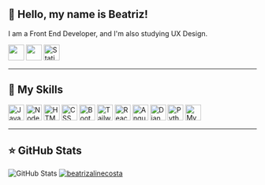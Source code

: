 ## 💜 Hello, my name is Beatriz!

I am a Front End Developer, and I'm also studying UX Design.

<a href="#"><img height="32" src="https://img.shields.io/badge/Gmail-D14836?style=for-the-badge&logo=gmail&logoColor=white"></a>
<a href="https://www.linkedin.com/in/beatriz-aline-costa/"><img height="32" src="https://img.shields.io/badge/LinkedIn-0077B5?style=for-the-badge&logo=linkedin&logoColor=white"></a>
<a href="https://www.behance.net/beatrizalinecosta"><img height="32" alt="Static Badge" src="https://img.shields.io/badge/Behance-violet?style=flat&logo=behance&logoColor=white&logoSize=auto&labelColor=%231769FF&color=%231769FF&cacheSeconds=3600&link=https%3A%2F%2Fwww.behance.net%2Fbeatrizalinecosta">
</a>

---

## 🚀 My Skills

<a><img height="32" src="https://img.shields.io/badge/JavaScript-323330?style=for-the-badge&logo=javascript&logoColor=F7DF1E" alt="Javascript"/></a>
<a><img height="32" src="https://img.shields.io/badge/Node.js-43853D?style=for-the-badge&logo=node.js&logoColor=white" alt="Nodejs"/></a>
<a><img height="32" src="https://img.shields.io/badge/HTML5-E34F26?style=for-the-badge&logo=html5&logoColor=white" alt="HTML5"/></a>
<a><img height="32" src="https://img.shields.io/badge/CSS3-1572B6?style=for-the-badge&logo=css3&logoColor=white" alt="CSS"/></a>
<a><img height="32" src="https://img.shields.io/badge/Bootstrap-563D7C?style=for-the-badge&logo=bootstrap&logoColor=white" alt="Bootstrap"/></a>
<a><img height="32" src="https://img.shields.io/badge/Tailwind_CSS-38B2AC?style=for-the-badge&logo=tailwind-css&logoColor=white" alt="Tailwind"/></a>
<a><img height="32" src="https://img.shields.io/badge/React-20232A?style=for-the-badge&logo=react&logoColor=61DAFB" alt="React"/></a>
<a><img height="32" src="https://img.shields.io/badge/Angular-DD0031?style=for-the-badge&logo=angular&logoColor=white" alt="Angular"/></a>
<a><img height="32" src="https://img.shields.io/badge/Django-092E20?style=for-the-badge&logo=django&logoColor=white" alt="Django"/></a>
<a><img height="32" src="https://img.shields.io/badge/Python-14354C?style=for-the-badge&logo=python&logoColor=white" alt="Python"/><a>
<a><img height="32" src="https://img.shields.io/badge/MySQL-00000F?style=for-the-badge&logo=mysql&logoColor=white" alt="MySQL"/></a>

---

## ⭐ GitHub Stats

![GitHub Stats](https://github-readme-stats.vercel.app/api?username=beatrizalinecosta&show_icons=true)
[![beatrizalinecosta](https://github-readme-stats.vercel.app/api/top-langs/?username=beatrizalinecosta&hide=html&layout=compact&theme=default)](https://github.com/anuraghazra/github-readme-stats)
